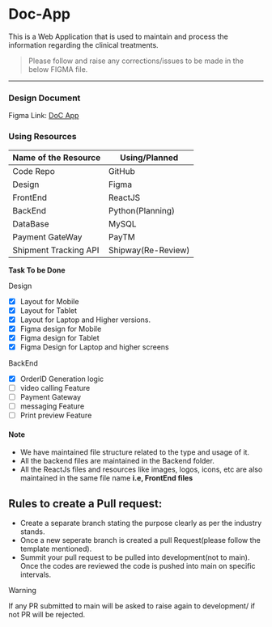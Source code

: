 # Doc-App
This is a Web Application that is used to maintain and process the information regarding the clinical treatments.
>Please follow and raise any corrections/issues to be made in the below FIGMA file.
---
### Design Document
Figma Link: [DoC App](https://www.figma.com/file/7rlepnWdIUTA8hLoU8czVG/DoC-App?type=design&node-id=0%3A1&mode=dev&t=M7dYqMqG9Q8htrF4-1)
### Using Resources
| Name of the Resource | Using/Planned |
| ----------- | ----------- |
| Code Repo | GitHub |
| Design | Figma |
| FrontEnd | ReactJS |
| BackEnd | Python(Planning) |
| DataBase | MySQL |
| Payment GateWay | PayTM |
| Shipment Tracking API | Shipway(Re-Review) |

**Task To be Done**

Design
- [x] Layout for Mobile
- [X] Layout for Tablet
- [x] Layout for Laptop and Higher versions.
- [x] Figma design for Mobile
- [x] Figma design for Tablet
- [X] Figma Design for Laptop and higher screens

BackEnd
- [X] OrderID Generation logic
- [ ] video calling Feature
- [ ] Payment Gateway
- [ ] messaging Feature
- [ ] Print preview Feature

#### Note
- We have maintained file structure related to the type and usage of it.
- All the backend files are maintained in the Backend folder.
- All the ReactJs files and resources like images, logos, icons, etc are also maintained in the same file name <b>i.e, FrontEnd files</b>
## Rules to create a Pull request:
- Create a separate branch stating the purpose clearly as per the industry stands.
- Once a new seperate branch is created a pull Request(please follow the template mentioned).
- Summit your pull request to be pulled into development(not to main). Once the codes are reviewed the code is pushed into main on specific intervals.

> [!WARNING]  
> If any PR submitted to main will be asked to raise again to development/ if not PR will be rejected.
